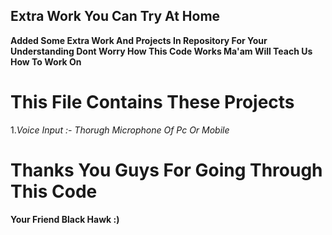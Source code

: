 ## Extra Work You Can Try At Home 

**Added Some Extra Work And Projects In Repository For Your Understanding Dont Worry How This Code Works Ma'am Will Teach Us How To Work On**

# This File Contains These Projects
1.*Voice Input :- Thorugh Microphone Of Pc Or Mobile*

# Thanks You Guys For Going Through This Code 
**Your Friend Black Hawk :)**
